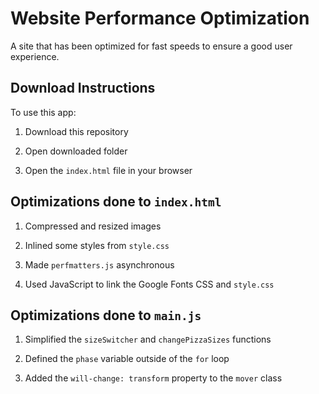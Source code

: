 # Website Performance Optimization 

A site that has been optimized for fast speeds to ensure a good user experience.

## Download Instructions

To use this app:

1) Download this repository

2) Open downloaded folder

3) Open the `index.html` file in your browser

## Optimizations done to `index.html`

1) Compressed and resized images

2) Inlined some styles from `style.css`

3) Made `perfmatters.js` asynchronous

4) Used JavaScript to link the Google Fonts CSS and `style.css`

## Optimizations done to `main.js`

1) Simplified the `sizeSwitcher` and `changePizzaSizes` functions

2) Defined the `phase` variable outside of the `for` loop

3) Added the `will-change: transform` property to the `mover` class